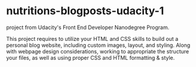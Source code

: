 # nutritions-blogposts-udacity-1
project from Udacity's Front End Developer Nanodegree Program.

This project requires to utilize your HTML and CSS skills to build out a personal blog website, including custom images, layout, and styling. Along with webpage design considerations, working to appropriate the structure your files, as well as using proper CSS and HTML formatting & style.
